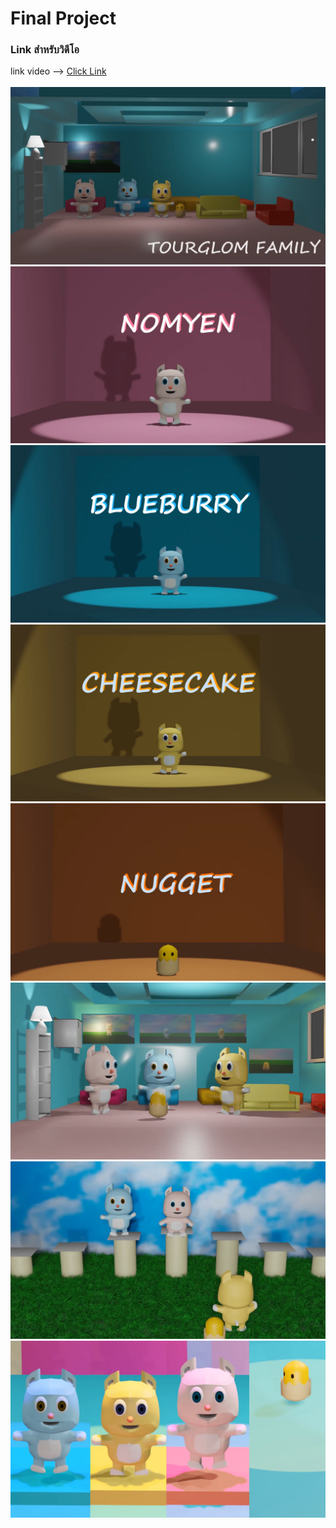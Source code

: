 # Final Project

### Link สำหรับวิดีโอ
link video --> [Click Link](https://youtu.be/OyZQZT3nxxk)<br>
<br>
<img src="image/project/p1.png"><br>
<img src="image/project/p2.png"><br>
<img src="image/project/p3.png"><br>
<img src="image/project/p4.png"><br>
<img src="image/project/p5.png"><br>
<img src="image/project/p6.png"><br>
<img src="image/project/p7.png"><br>
<img src="image/project/p8.png"><br>

